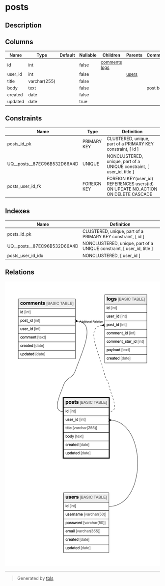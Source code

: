 # posts

## Description

## Columns

| Name | Type | Default | Nullable | Children | Parents | Comment |
| ---- | ---- | ------- | -------- | -------- | ------- | ------- |
| id | int |  | false | [comments](comments.md) [logs](logs.md) |  |  |
| user_id | int |  | false |  | [users](users.md) |  |
| title | varchar(255) |  | false |  |  |  |
| body | text |  | false |  |  | post body |
| created | date |  | false |  |  |  |
| updated | date |  | true |  |  |  |

## Constraints

| Name | Type | Definition |
| ---- | ---- | ---------- |
| posts_id_pk | PRIMARY KEY | CLUSTERED, unique, part of a PRIMARY KEY constraint, [ id ] |
| UQ__posts__87EC96B532D66A4D | UNIQUE | NONCLUSTERED, unique, part of a UNIQUE constraint, [ user_id, title ] |
| posts_user_id_fk | FOREIGN KEY | FOREIGN KEY(user_id) REFERENCES users(id) ON UPDATE NO_ACTION ON DELETE CASCADE |

## Indexes

| Name | Definition |
| ---- | ---------- |
| posts_id_pk | CLUSTERED, unique, part of a PRIMARY KEY constraint, [ id ] |
| UQ__posts__87EC96B532D66A4D | NONCLUSTERED, unique, part of a UNIQUE constraint, [ user_id, title ] |
| posts_user_id_idx | NONCLUSTERED, [ user_id ] |

## Relations

![er](posts.png)

---

> Generated by [tbls](https://github.com/k1LoW/tbls)
